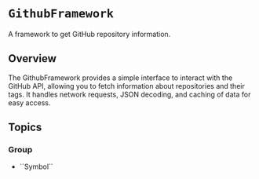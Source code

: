 # ``GithubFramework``

A framework to get GitHub repository information.

## Overview

The GithubFramework provides a simple interface to interact with the GitHub API, allowing you to fetch information about repositories and their tags. It handles network requests, JSON decoding, and caching of data for easy access.

## Topics

### <!--@START_MENU_TOKEN@-->Group<!--@END_MENU_TOKEN@-->

- <!--@START_MENU_TOKEN@-->``Symbol``<!--@END_MENU_TOKEN@-->
